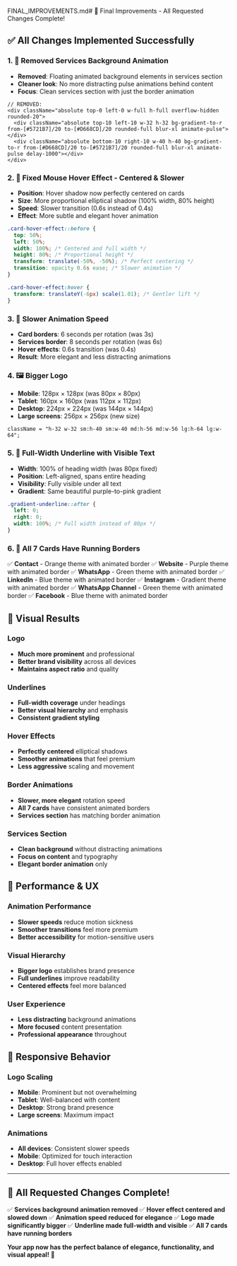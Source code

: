 FINAL_IMPROVEMENTS.md# 🎯 Final Improvements - All Requested Changes Complete!

## ✅ All Changes Implemented Successfully

### 1. **🚫 Removed Services Background Animation**

- **Removed**: Floating animated background elements in services section
- **Cleaner look**: No more distracting pulse animations behind content
- **Focus**: Clean services section with just the border animation

```tsx
// REMOVED:
<div className="absolute top-0 left-0 w-full h-full overflow-hidden rounded-20">
  <div className="absolute top-10 left-10 w-32 h-32 bg-gradient-to-r from-[#5721B7]/20 to-[#D668CD]/20 rounded-full blur-xl animate-pulse"></div>
  <div className="absolute bottom-10 right-10 w-40 h-40 bg-gradient-to-r from-[#D668CD]/20 to-[#5721B7]/20 rounded-full blur-xl animate-pulse delay-1000"></div>
</div>
```

### 2. **🎯 Fixed Mouse Hover Effect - Centered & Slower**

- **Position**: Hover shadow now perfectly centered on cards
- **Size**: More proportional elliptical shadow (100% width, 80% height)
- **Speed**: Slower transition (0.6s instead of 0.4s)
- **Effect**: More subtle and elegant hover animation

```css
.card-hover-effect::before {
  top: 50%;
  left: 50%;
  width: 100%; /* Centered and full width */
  height: 80%; /* Proportional height */
  transform: translate(-50%, -50%); /* Perfect centering */
  transition: opacity 0.6s ease; /* Slower animation */
}

.card-hover-effect:hover {
  transform: translateY(-6px) scale(1.01); /* Gentler lift */
}
```

### 3. **📏 Slower Animation Speed**

- **Card borders**: 6 seconds per rotation (was 3s)
- **Services border**: 8 seconds per rotation (was 6s)
- **Hover effects**: 0.6s transition (was 0.4s)
- **Result**: More elegant and less distracting animations

### 4. **🖼️ Bigger Logo**

- **Mobile**: 128px × 128px (was 80px × 80px)
- **Tablet**: 160px × 160px (was 112px × 112px)
- **Desktop**: 224px × 224px (was 144px × 144px)
- **Large screens**: 256px × 256px (new size)

```tsx
className = "h-32 w-32 sm:h-40 sm:w-40 md:h-56 md:w-56 lg:h-64 lg:w-64";
```

### 5. **📏 Full-Width Underline with Visible Text**

- **Width**: 100% of heading width (was 80px fixed)
- **Position**: Left-aligned, spans entire heading
- **Visibility**: Fully visible under all text
- **Gradient**: Same beautiful purple-to-pink gradient

```css
.gradient-underline::after {
  left: 0;
  right: 0;
  width: 100%; /* Full width instead of 80px */
}
```

### 6. **🔄 All 7 Cards Have Running Borders**

✅ **Contact** - Orange theme with animated border
✅ **Website** - Purple theme with animated border
✅ **WhatsApp** - Green theme with animated border
✅ **LinkedIn** - Blue theme with animated border
✅ **Instagram** - Gradient theme with animated border
✅ **WhatsApp Channel** - Green theme with animated border
✅ **Facebook** - Blue theme with animated border

## 🎨 **Visual Results**

### **Logo**

- **Much more prominent** and professional
- **Better brand visibility** across all devices
- **Maintains aspect ratio** and quality

### **Underlines**

- **Full-width coverage** under headings
- **Better visual hierarchy** and emphasis
- **Consistent gradient styling**

### **Hover Effects**

- **Perfectly centered** elliptical shadows
- **Smoother animations** that feel premium
- **Less aggressive** scaling and movement

### **Border Animations**

- **Slower, more elegant** rotation speed
- **All 7 cards** have consistent animated borders
- **Services section** has matching border animation

### **Services Section**

- **Clean background** without distracting animations
- **Focus on content** and typography
- **Elegant border animation** only

## 🎯 **Performance & UX**

### **Animation Performance**

- **Slower speeds** reduce motion sickness
- **Smoother transitions** feel more premium
- **Better accessibility** for motion-sensitive users

### **Visual Hierarchy**

- **Bigger logo** establishes brand presence
- **Full underlines** improve readability
- **Centered effects** feel more balanced

### **User Experience**

- **Less distracting** background animations
- **More focused** content presentation
- **Professional appearance** throughout

## 📱 **Responsive Behavior**

### **Logo Scaling**

- **Mobile**: Prominent but not overwhelming
- **Tablet**: Well-balanced with content
- **Desktop**: Strong brand presence
- **Large screens**: Maximum impact

### **Animations**

- **All devices**: Consistent slower speeds
- **Mobile**: Optimized for touch interaction
- **Desktop**: Full hover effects enabled

---

## 🎉 **All Requested Changes Complete!**

✅ **Services background animation removed**
✅ **Hover effect centered and slowed down**
✅ **Animation speed reduced for elegance**
✅ **Logo made significantly bigger**
✅ **Underline made full-width and visible**
✅ **All 7 cards have running borders**

**Your app now has the perfect balance of elegance, functionality, and visual appeal! 🌟**
